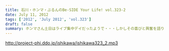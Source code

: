 ```yaml
---
title: 石川・ホンマ・ぶるんのBe-SIDE Your Life! vol.323-2
date: July 11, 2012
tags: ['2012', 'July 2012', 'vol.323']
draft: false
summary: ホンマさん土日はライブ集中デイだったようで・・・しかしその喜びと興奮を語り合える「友」がいないようです。フェイスブックでは呼びかけているようですが・・・ＮＡＭＡＥ
---
```


http://project-phi.ddo.jp/ishikawa/ishikawa323_2.mp3